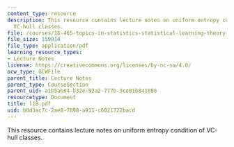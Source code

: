```yaml
---
content_type: resource
description: This resource contains lecture notes on uniform entropy condition of
  VC-hull classes.
file: /courses/18-465-topics-in-statistics-statistical-learning-theory-spring-2007/b0d3ac7c2ae87898a911c6021722bacd_l18.pdf
file_size: 159814
file_type: application/pdf
learning_resource_types:
- Lecture Notes
license: https://creativecommons.org/licenses/by-nc-sa/4.0/
ocw_type: OCWFile
parent_title: Lecture Notes
parent_type: CourseSection
parent_uid: a1b5ab94-b32e-92a2-777b-3ce81b841896
resourcetype: Document
title: l18.pdf
uid: b0d3ac7c-2ae8-7898-a911-c6021722bacd
---
```

This resource contains lecture notes on uniform entropy condition of VC-hull classes.